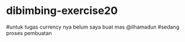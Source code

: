 # dibimbing-exercise20

#untuk tugas currency nya belum saya buat mas @ilhamadun
#sedang proses pembuatan

